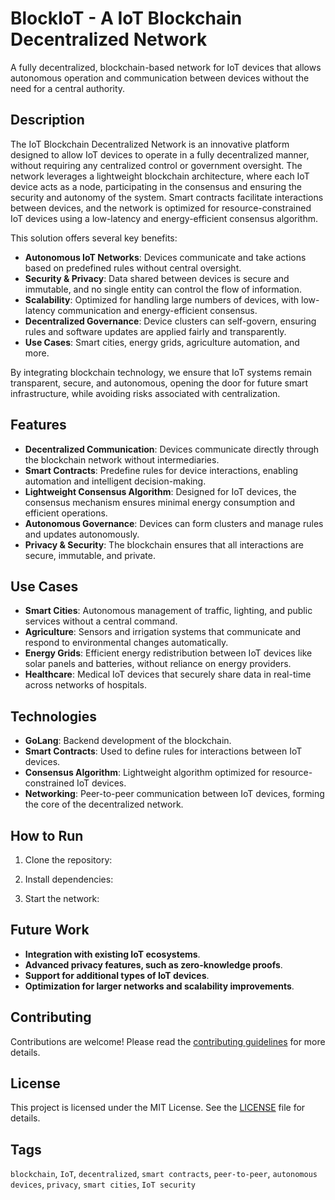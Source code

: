 # BlockIoT - A IoT Blockchain Decentralized Network

A fully decentralized, blockchain-based network for IoT devices that allows autonomous operation and communication between devices without the need for a central authority.

## Description

The IoT Blockchain Decentralized Network is an innovative platform designed to allow IoT devices to operate in a fully decentralized manner, without requiring any centralized control or government oversight. The network leverages a lightweight blockchain architecture, where each IoT device acts as a node, participating in the consensus and ensuring the security and autonomy of the system. Smart contracts facilitate interactions between devices, and the network is optimized for resource-constrained IoT devices using a low-latency and energy-efficient consensus algorithm.

This solution offers several key benefits:
- **Autonomous IoT Networks**: Devices communicate and take actions based on predefined rules without central oversight.
- **Security & Privacy**: Data shared between devices is secure and immutable, and no single entity can control the flow of information.
- **Scalability**: Optimized for handling large numbers of devices, with low-latency communication and energy-efficient consensus.
- **Decentralized Governance**: Device clusters can self-govern, ensuring rules and software updates are applied fairly and transparently.
- **Use Cases**: Smart cities, energy grids, agriculture automation, and more.

By integrating blockchain technology, we ensure that IoT systems remain transparent, secure, and autonomous, opening the door for future smart infrastructure, while avoiding risks associated with centralization.

## Features
- **Decentralized Communication**: Devices communicate directly through the blockchain network without intermediaries.
- **Smart Contracts**: Predefine rules for device interactions, enabling automation and intelligent decision-making.
- **Lightweight Consensus Algorithm**: Designed for IoT devices, the consensus mechanism ensures minimal energy consumption and efficient operations.
- **Autonomous Governance**: Devices can form clusters and manage rules and updates autonomously.
- **Privacy & Security**: The blockchain ensures that all interactions are secure, immutable, and private.

## Use Cases
- **Smart Cities**: Autonomous management of traffic, lighting, and public services without a central command.
- **Agriculture**: Sensors and irrigation systems that communicate and respond to environmental changes automatically.
- **Energy Grids**: Efficient energy redistribution between IoT devices like solar panels and batteries, without reliance on energy providers.
- **Healthcare**: Medical IoT devices that securely share data in real-time across networks of hospitals.

## Technologies
- **GoLang**: Backend development of the blockchain.
- **Smart Contracts**: Used to define rules for interactions between IoT devices.
- **Consensus Algorithm**: Lightweight algorithm optimized for resource-constrained IoT devices.
- **Networking**: Peer-to-peer communication between IoT devices, forming the core of the decentralized network.

## How to Run
1. Clone the repository:

2. Install dependencies:

3. Start the network:

 ## Future Work
- **Integration with existing IoT ecosystems**.
- **Advanced privacy features, such as zero-knowledge proofs**.
- **Support for additional types of IoT devices**.
- **Optimization for larger networks and scalability improvements**.

## Contributing
Contributions are welcome! Please read the [contributing guidelines](CONTRIBUTING.md) for more details.

## License
This project is licensed under the MIT License. See the [LICENSE](ts/LICENSE) file for details.

## Tags
`blockchain`, `IoT`, `decentralized`, `smart contracts`, `peer-to-peer`, `autonomous devices`, `privacy`, `smart cities`, `IoT security`
